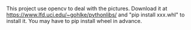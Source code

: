 This project use opencv to deal with the pictures. Download it at
https://www.lfd.uci.edu/~gohlke/pythonlibs/
and
"pip install xxx.whl"
to install it. You may have to pip install wheel in advance.